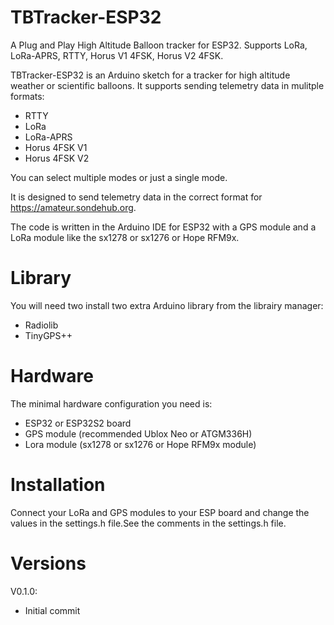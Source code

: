 # TBTracker-ESP32
A Plug and Play High Altitude Balloon tracker for ESP32. Supports LoRa, LoRa-APRS, RTTY, Horus V1 4FSK, Horus V2 4FSK.

TBTracker-ESP32 is an Arduino sketch for a tracker for high altitude weather or scientific balloons. 
It supports sending telemetry data in mulitple formats:
- RTTY
- LoRa
- LoRa-APRS
- Horus 4FSK V1
- Horus 4FSK V2

You can select multiple modes or just a single mode.

It is designed to send telemetry data in the correct format for https://amateur.sondehub.org.

The code is written in the Arduino IDE for ESP32 with a GPS module and a LoRa module like the sx1278 or sx1276 or Hope RFM9x.

# Library
You will need two install two extra Arduino library from the librairy manager:
- Radiolib
- TinyGPS++

# Hardware
The minimal hardware configuration you need is:
- ESP32 or ESP32S2 board
- GPS module (recommended Ublox Neo or ATGM336H)
- Lora module (sx1278 or sx1276 or Hope RFM9x module)

# Installation
Connect your LoRa and GPS modules to your ESP board and change the values in the settings.h file.See the comments in the settings.h file.

# Versions

V0.1.0:

- Initial commit
